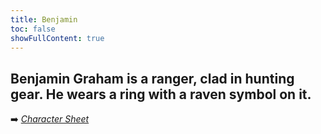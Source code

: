 ```yaml
---
title: Benjamin
toc: false
showFullContent: true
---
```


Benjamin Graham is a ranger, clad in hunting gear.
He wears a ring with a raven symbol on it. 
---

:arrow_right: *[Character Sheet](https://www.dndbeyond.com/characters/125758132)*
